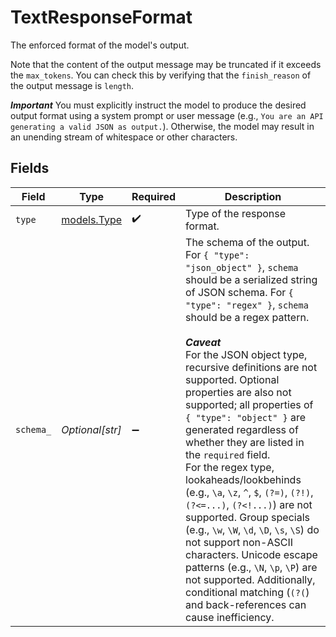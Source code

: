# TextResponseFormat

The enforced format of the model's output.

Note that the content of the output message may be truncated if it exceeds the `max_tokens`.
You can check this by verifying that the `finish_reason` of the output message is `length`.

***Important***
You must explicitly instruct the model to produce the desired output format using a system prompt or user message (e.g., `You are an API generating a valid JSON as output.`).
Otherwise, the model may result in an unending stream of whitespace or other characters.



## Fields

| Field                                                                                                                                                                                                                                                                                                                                                                                                                                                                                                                                                                                                                                                                                                                                                                                                                             | Type                                                                                                                                                                                                                                                                                                                                                                                                                                                                                                                                                                                                                                                                                                                                                                                                                              | Required                                                                                                                                                                                                                                                                                                                                                                                                                                                                                                                                                                                                                                                                                                                                                                                                                          | Description                                                                                                                                                                                                                                                                                                                                                                                                                                                                                                                                                                                                                                                                                                                                                                                                                       |
| --------------------------------------------------------------------------------------------------------------------------------------------------------------------------------------------------------------------------------------------------------------------------------------------------------------------------------------------------------------------------------------------------------------------------------------------------------------------------------------------------------------------------------------------------------------------------------------------------------------------------------------------------------------------------------------------------------------------------------------------------------------------------------------------------------------------------------- | --------------------------------------------------------------------------------------------------------------------------------------------------------------------------------------------------------------------------------------------------------------------------------------------------------------------------------------------------------------------------------------------------------------------------------------------------------------------------------------------------------------------------------------------------------------------------------------------------------------------------------------------------------------------------------------------------------------------------------------------------------------------------------------------------------------------------------- | --------------------------------------------------------------------------------------------------------------------------------------------------------------------------------------------------------------------------------------------------------------------------------------------------------------------------------------------------------------------------------------------------------------------------------------------------------------------------------------------------------------------------------------------------------------------------------------------------------------------------------------------------------------------------------------------------------------------------------------------------------------------------------------------------------------------------------- | --------------------------------------------------------------------------------------------------------------------------------------------------------------------------------------------------------------------------------------------------------------------------------------------------------------------------------------------------------------------------------------------------------------------------------------------------------------------------------------------------------------------------------------------------------------------------------------------------------------------------------------------------------------------------------------------------------------------------------------------------------------------------------------------------------------------------------- |
| `type`                                                                                                                                                                                                                                                                                                                                                                                                                                                                                                                                                                                                                                                                                                                                                                                                                            | [models.Type](../models/type.md)                                                                                                                                                                                                                                                                                                                                                                                                                                                                                                                                                                                                                                                                                                                                                                                                  | :heavy_check_mark:                                                                                                                                                                                                                                                                                                                                                                                                                                                                                                                                                                                                                                                                                                                                                                                                                | Type of the response format.                                                                                                                                                                                                                                                                                                                                                                                                                                                                                                                                                                                                                                                                                                                                                                                                      |
| `schema_`                                                                                                                                                                                                                                                                                                                                                                                                                                                                                                                                                                                                                                                                                                                                                                                                                         | *Optional[str]*                                                                                                                                                                                                                                                                                                                                                                                                                                                                                                                                                                                                                                                                                                                                                                                                                   | :heavy_minus_sign:                                                                                                                                                                                                                                                                                                                                                                                                                                                                                                                                                                                                                                                                                                                                                                                                                | The schema of the output. For `{ "type": "json_object" }`, `schema` should be a serialized string of JSON schema. For `{ "type": "regex" }`, `schema` should be a regex pattern.<br/><br/>***Caveat***<br/>For the JSON object type, recursive definitions are not supported. Optional properties are also not supported; all properties of `{ "type": "object" }` are generated regardless of whether they are listed in the `required` field.<br/>For the regex type, lookaheads/lookbehinds (e.g., `\a`, `\z`, `^`, `$`, `(?=)`, `(?!)`, `(?<=...)`, `(?<!...)`) are not supported. Group specials (e.g., `\w`, `\W`, `\d`, `\D`, `\s`, `\S`) do not support non-ASCII characters. Unicode escape patterns (e.g., `\N`, `\p`, `\P`) are not supported. Additionally, conditional matching (`(?(`) and back-references can cause inefficiency.<br/> |